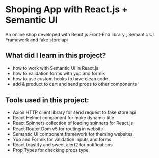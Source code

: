 
# Shoping App with React.js + Semantic UI 

An online shop developed with React.js Front-End library , Semantic UI Framework and fake store api

## What did I learn in this project?
<ul>
  <li> how to work with Semantic UI in React.js </li>
  <li> how to validation forms with yup and formik </li>
  <li> how to use custom hooks to have clean code </li>
  <li> add & product to cart and send props to other components </li>
</ul>

## Tools used in this project:
<ul>
  <li>Axios HTTP client library for send request to fake store api </li>
  <li>React Helmet component for make dynamic title</li>
  <li>React Spinners collection of loading spinners for React.js</li>
  <li>React Router Dom v5 for routing in website</li>
  <li> Semantic UI component framework for theming websites </li>
  <li> Yup and Formik for validation inputs and forms </li>
  <li> React toastify and sweet alert2 for notifications </li>
  <li> Prop Types for checking props type </li>
</ul>
